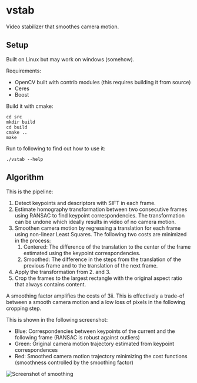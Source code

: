 # vstab
Video stabilizer that smoothes camera motion.

## Setup
Built on Linux but may work on windows (somehow).

Requirements:
* OpenCV built with contrib modules (this requires building it from source)
* Ceres
* Boost

Build it with cmake:
```
cd src
mkdir build
cd build
cmake ..
make
```
Run to following to find out how to use it:
```
./vstab --help
```

## Algorithm
This is the pipeline:
1. Detect keypoints and descriptors with SIFT in each frame.
2. Estimate homography transformation between two consecutive frames using RANSAC to find keypoint correspondencies.
The transformation can be undone which ideally results in video of no camera motion.
3. Smoothen camera motion by regressing a translation for each frame using non-linear Least Squares.
The following two costs are minimized in the process:
    1. Centered: The difference of the translation to the center of the frame estimated using the keypoint correspondencies.
    2. Smoothed: The difference in the steps from the translation of the previous frame and to the translation of the next frame.
4. Apply the transformation from 2. and 3.
5. Crop the frames to the largest rectangle with the original aspect ratio that always contains content.

A smoothing factor amplifies the costs of 3ii.
This is effectively a trade-of between a smooth camera motion and a low loss of pixels in the following cropping step.

This is shown in the following screenshot:
* Blue: Correspondencies between keypoints of the current and the following frame (RANSAC is robust against outliers)
* Green: Original camera motion trajectory estimated from keypoint correspondences
* Red: Smoothed camera motion trajectory minimizing the cost functions (smoothness controlled by the smoothing factor)

![Screenshot of smoothing](https://github.com/oberger4711/vstab/blob/master/images/smoothing.png)
